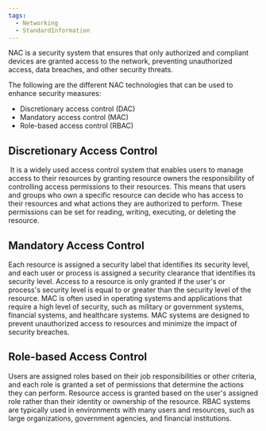```yaml
---
tags:
  - Networking
  - StandardInformation
---
```


NAC is a security system that ensures that only authorized and compliant devices are granted access to the network, preventing unauthorized access, data breaches, and other security threats.

The following are the different NAC technologies that can be used to enhance security measures:

- Discretionary access control (DAC)
- Mandatory access control (MAC)
- Role-based access control (RBAC)

## Discretionary Access Control

 It is a widely used access control system that enables users to manage access to their resources by granting resource owners the responsibility of controlling access permissions to their resources. This means that users and groups who own a specific resource can decide who has access to their resources and what actions they are authorized to perform. These permissions can be set for reading, writing, executing, or deleting the resource.
## Mandatory Access Control

Each resource is assigned a security label that identifies its security level, and each user or process is assigned a security clearance that identifies its security level. Access to a resource is only granted if the user's or process's security level is equal to or greater than the security level of the resource. MAC is often used in operating systems and applications that require a high level of security, such as military or government systems, financial systems, and healthcare systems. MAC systems are designed to prevent unauthorized access to resources and minimize the impact of security breaches.

## Role-based Access Control

Users are assigned roles based on their job responsibilities or other criteria, and each role is granted a set of permissions that determine the actions they can perform. Resource access is granted based on the user's assigned role rather than their identity or ownership of the resource. RBAC systems are typically used in environments with many users and resources, such as large organizations, government agencies, and financial institutions.